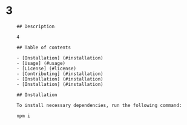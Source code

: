 # 3
        
        ## Description
    
        4
        
        ## Table of contents
    
        - [Installation] (#installation)
        - [Usage] (#usage)
        - [License] (#license)
        - [Contributing] (#installation)
        - [Installation] (#installation)
        - [Installation] (#installation)
    
        ## Installation
    
        To install necessary dependencies, run the following command:
    
        npm i
    
    
        